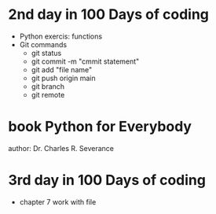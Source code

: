 # 2nd day in 100 Days of coding
* Python exercis: functions 
* Git commands 
    - git status
    - git commit -m "cmmit statement"
    - git add "file name"
    - git push origin main 
    - git branch
    - git remote

# book Python for Everybody
  author: Dr. Charles R. Severance

# 3rd day in 100 Days of coding
* chapter 7 work with file

